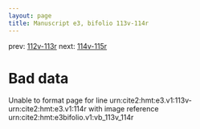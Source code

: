 ```yaml
---
layout: page
title: Manuscript e3, bifolio 113v-114r
---
```


prev: [112v-113r](../112v-113r/) next: [114v-115r](../114v-115r/)

# Bad data

Unable to format page for line urn:cite2:hmt:e3.v1:113v-urn:cite2:hmt:e3.v1:114r with image reference urn:cite2:hmt:e3bifolio.v1:vb_113v_114r
